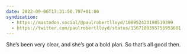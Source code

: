 ```yaml
---
date: 2022-09-06T17:31:50.797+01:00
syndication:
  - https://mastodon.social/@paulrobertlloyd/108952423190519399
  - https://twitter.com/paulrobertlloyd/status/1567189395756953601
---
```


She’s been very clear, and she’s got a bold plan. So that’s all good then.
